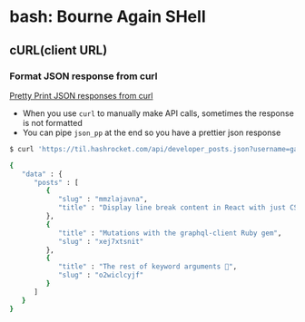 # bash: Bourne Again SHell

## cURL(client URL)

### Format JSON response from curl
[Pretty Print JSON responses from curl](https://til.hashrocket.com/posts/pgyjvtuwba-pretty-print-json-responses-from-curl)
- When you use `curl` to manually make API calls, sometimes the response is not formatted
- You can pipe `json_pp` at the end so you have a prettier json response
```bash
$ curl 'https://til.hashrocket.com/api/developer_posts.json?username=gabrielreis' | json_pp

{
   "data" : {
      "posts" : [
         {
            "slug" : "mmzlajavna",
            "title" : "Display line break content in React with just CSS"
         },
         {
            "title" : "Mutations with the graphql-client Ruby gem",
            "slug" : "xej7xtsnit"
         },
         {
            "title" : "The rest of keyword arguments 🍕",
            "slug" : "o2wiclcyjf"
         }
      ]
   }
}
```
